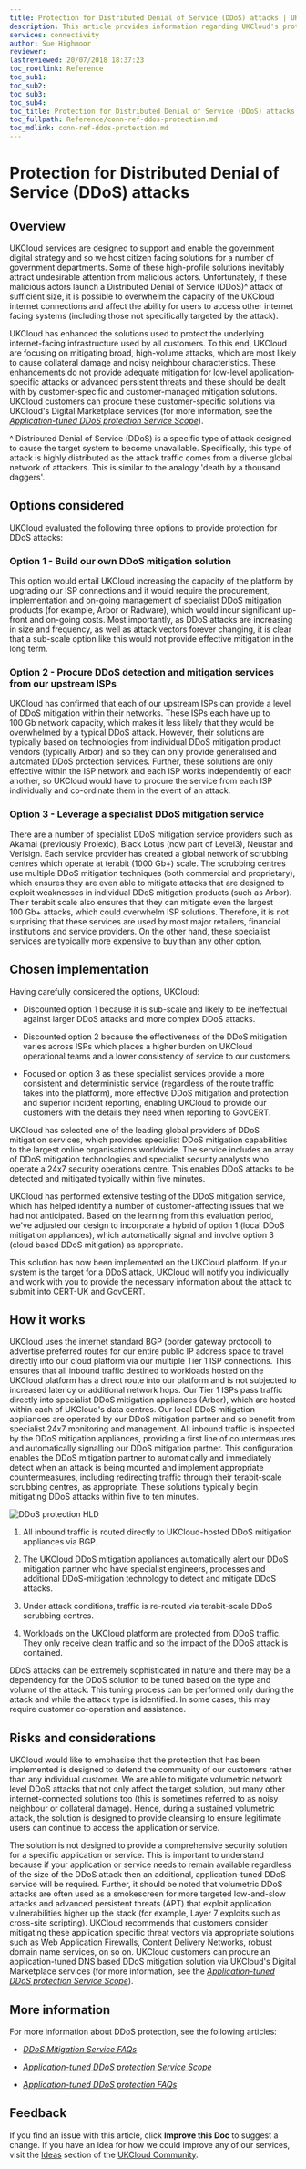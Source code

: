```yaml
---
title: Protection for Distributed Denial of Service (DDoS) attacks | UKCloud Ltd
description: This article provides information regarding UKCloud's protection against Distributed Denial of Service (DDoS) attacks
services: connectivity
author: Sue Highmoor
reviewer:
lastreviewed: 20/07/2018 18:37:23
toc_rootlink: Reference
toc_sub1: 
toc_sub2:
toc_sub3:
toc_sub4:
toc_title: Protection for Distributed Denial of Service (DDoS) attacks
toc_fullpath: Reference/conn-ref-ddos-protection.md
toc_mdlink: conn-ref-ddos-protection.md
---
```


# Protection for Distributed Denial of Service (DDoS) attacks

## Overview

UKCloud services are designed to support and enable the government digital strategy and so we host citizen facing solutions for a number of government departments. Some of these high-profile solutions inevitably attract undesirable attention from malicious actors. Unfortunately, if these malicious actors launch a Distributed Denial of Service (DDoS)^ attack of sufficient size, it is possible to overwhelm the capacity of the UKCloud internet connections and affect the ability for users to access other internet facing systems (including those not specifically targeted by the attack).

UKCloud has enhanced the solutions used to protect the underlying internet-facing infrastructure used by all customers. To this end, UKCloud are focusing on mitigating broad, high-volume attacks, which are most likely to cause collateral damage and noisy neighbour characteristics. These enhancements do not provide adequate mitigation for low-level application-specific attacks or advanced persistent threats and these should be dealt with by customer-specific and customer-managed mitigation solutions. UKCloud customers can procure these customer-specific solutions via UKCloud's Digital Marketplace services (for more information, see the [*Application-tuned DDoS protection Service Scope*](conn-sco-app-ddos.md)).

^ Distributed Denial of Service (DDoS) is a specific type of attack designed to cause the target system to become unavailable. Specifically, this type of attack is highly distributed as the attack traffic comes from a diverse global network of attackers. This is similar to the analogy 'death by a thousand daggers'.

## Options considered

UKCloud evaluated the following three options to provide protection for DDoS attacks:

### Option 1 - Build our own DDoS mitigation solution

This option would entail UKCloud increasing the capacity of the platform by upgrading our ISP connections and it would require the procurement, implementation and on-going management of specialist DDoS mitigation products (for example, Arbor or Radware), which would incur significant up-front and on-going costs. Most importantly, as DDoS attacks are increasing in size and frequency, as well as attack vectors forever changing, it is clear that a sub-scale option like this would not provide effective mitigation in the long term.

### Option 2 - Procure DDoS detection and mitigation services from our upstream ISPs

UKCloud has confirmed that each of our upstream ISPs can provide a level of DDoS mitigation within their networks. These ISPs each have up to 100 Gb network capacity, which makes it less likely that they would be overwhelmed by a typical DDoS attack. However, their solutions are typically based on technologies from individual DDoS mitigation product vendors (typically Arbor) and so they can only provide generalised and automated DDoS protection services. Further, these solutions are only effective within the ISP network and each ISP works independently of each another, so UKCloud would have to procure the service from each ISP individually and co-ordinate them in the event of an attack.

### Option 3 - Leverage a specialist DDoS mitigation service

There are a number of specialist DDoS mitigation service providers such as Akamai (previously Prolexic), Black Lotus (now part of Level3), Neustar and Verisign. Each service provider has created a global network of scrubbing centres which operate at terabit (1000 Gb+) scale. The scrubbing centres use multiple DDoS mitigation techniques (both commercial and proprietary), which ensures they are even able to mitigate attacks that are designed to exploit weaknesses in individual DDoS mitigation products (such as Arbor). Their terabit scale also ensures that they can mitigate even the largest 100 Gb+ attacks, which could overwhelm ISP solutions. Therefore, it is not surprising that these services are used by most major retailers, financial institutions and service providers. On the other hand, these specialist services are typically more expensive to buy than any other option.

## Chosen implementation

Having carefully considered the options, UKCloud:

- Discounted option 1 because it is sub-scale and likely to be ineffectual against larger DDoS attacks and more complex DDoS attacks.

- Discounted option 2 because the effectiveness of the DDoS mitigation varies across ISPs which places a higher burden on UKCloud operational teams and a lower consistency of service to our customers.

- Focused on option 3 as these specialist services provide a more consistent and deterministic service (regardless of the route traffic takes into the platform), more effective DDoS mitigation and protection and superior incident reporting, enabling UKCloud to provide our customers with the details they need when reporting to GovCERT.

UKCloud has selected one of the leading global providers of DDoS mitigation services, which provides specialist DDoS mitigation capabilities to the largest online organisations worldwide. The service includes an array of DDoS mitigation technologies and specialist security analysts who operate a 24x7 security operations centre. This enables DDoS attacks to be detected and mitigated typically within five minutes.

UKCloud has performed extensive testing of the DDoS mitigation service, which has helped identify a number of customer-affecting issues that we had not anticipated. Based on the learning from this evaluation period, we've adjusted our design to incorporate a hybrid of option 1 (local DDoS mitigation appliances), which automatically signal and involve option 3 (cloud based DDoS mitigation) as appropriate.

This solution has now been implemented on the UKCloud platform. If your system is the target for a DDoS attack, UKCloud will notify you individually and work with you to provide the necessary information about the attack to submit into CERT-UK and GovCERT.

## How it works

UKCloud uses the internet standard BGP (border gateway protocol) to advertise preferred routes for our entire public IP address space to travel directly into our cloud platform via our multiple Tier 1 ISP connections. This ensures that all inbound traffic destined to workloads hosted on the UKCloud platform has a direct route into our platform and is not subjected to increased latency or additional network hops. Our Tier 1 ISPs pass traffic directly into specialist DDoS mitigation appliances (Arbor), which are hosted within each of UKCloud's data centres. Our local DDoS mitigation appliances are operated by our DDoS mitigation partner and so benefit from specialist 24x7 monitoring and management. All inbound traffic is inspected by the DDoS mitigation appliances, providing a first line of countermeasures and automatically signalling our DDoS mitigation partner. This configuration enables the DDoS mitigation partner to automatically and immediately detect when an attack is being mounted and implement appropriate countermeasures, including redirecting traffic through their terabit-scale scrubbing centres, as appropriate. These solutions typically begin mitigating DDoS attacks within five to ten minutes.

![DDoS protection HLD](images/ddos_protection.png)

1. All inbound traffic is routed directly to UKCloud-hosted DDoS mitigation appliances via BGP.

2. The UKCloud DDoS mitigation appliances automatically alert our DDoS mitigation partner who have specialist engineers, processes and additional DDoS-mitigation technology to detect and mitigate DDoS attacks.

3. Under attack conditions, traffic is re-routed via terabit-scale DDoS scrubbing centres.

4. Workloads on the UKCloud platform are protected from DDoS traffic. They only receive clean traffic and so the impact of the DDoS attack is contained.

DDoS attacks can be extremely sophisticated in nature and there may be a dependency for the DDoS solution to be tuned based on the type and volume of the attack. This tuning process can be performed only during the attack and while the attack type is identified. In some cases, this may require customer co-operation and assistance.

## Risks and considerations

UKCloud would like to emphasise that the protection that has been implemented is designed to defend the community of our customers rather than any individual customer. We are able to mitigate volumetric network level DDoS attacks that not only affect the target solution, but many other internet-connected solutions too (this is sometimes referred to as noisy neighbour or collateral damage). Hence, during a sustained volumetric attack, the solution is designed to provide cleansing to ensure legitimate users can continue to access the application or service.

The solution is not designed to provide a comprehensive security solution for a specific application or service. This is important to understand because if your application or service needs to remain available regardless of the size of the DDoS attack then an additional, application-tuned DDoS service will be required. Further, it should be noted that volumetric DDoS attacks are often used as a smokescreen for more targeted low-and-slow attacks and advanced persistent threats (APT) that exploit application vulnerabilities higher up the stack (for example, Layer 7 exploits such as cross-site scripting). UKCloud recommends that customers consider mitigating these application specific threat vectors via appropriate solutions such as Web Application Firewalls, Content Delivery Networks, robust domain name services, on so on. UKCloud customers can procure an application-tuned DNS based DDoS mitigation solution via UKCloud's Digital Marketplace services (for more information, see the [*Application-tuned DDoS protection Service Scope*](conn-sco-app-ddos.md)).

## More information

For more information about DDoS protection, see the following articles:

- [*DDoS Mitigation Service FAQs*](conn-faq-ddos.md)

- [*Application-tuned DDoS protection Service Scope*](conn-sco-app-ddos.md)

- [*Application-tuned DDoS protection FAQs*](conn-faq-app-ddos.md)

## Feedback

If you find an issue with this article, click **Improve this Doc** to suggest a change. If you have an idea for how we could improve any of our services, visit the [Ideas](https://community.ukcloud.com/ideas) section of the [UKCloud Community](https://community.ukcloud.com).
